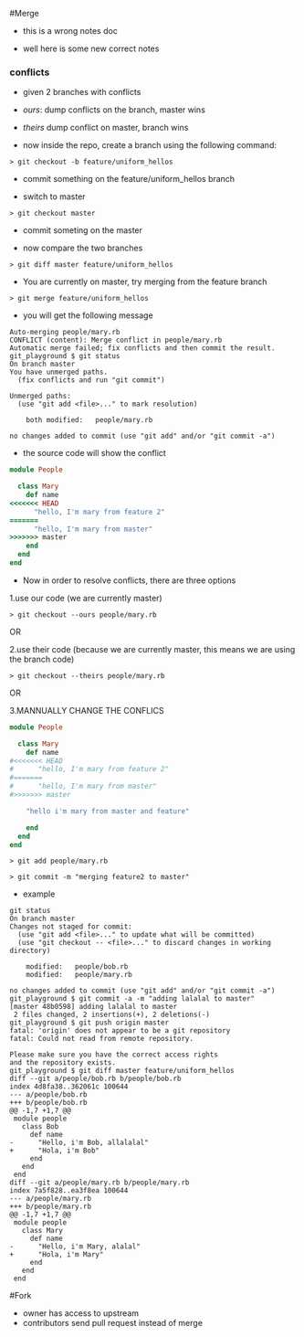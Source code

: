 #Merge
- this is a wrong notes doc


- well here is some new correct notes

### conflicts

- given 2 branches with conflicts
- *ours*: dump conflicts on the branch, master wins
- *theirs* dump conflict on master, branch wins

- now inside the repo, create a branch using the following command:
```shell
> git checkout -b feature/uniform_hellos
```
- commit something on the feature/uniform_hellos branch

- switch to master
```shell
> git checkout master
```
- commit someting on the master

- now compare the two branches
```shell
> git diff master feature/uniform_hellos
```
- You are currently on master, try merging from the feature branch
```shell
> git merge feature/uniform_hellos
```
- you will get the following message
```shell
Auto-merging people/mary.rb
CONFLICT (content): Merge conflict in people/mary.rb
Automatic merge failed; fix conflicts and then commit the result.
git_playground $ git status
On branch master
You have unmerged paths.
  (fix conflicts and run "git commit")

Unmerged paths:
  (use "git add <file>..." to mark resolution)

	both modified:   people/mary.rb

no changes added to commit (use "git add" and/or "git commit -a")

```
- the source code will show the conflict
```ruby
module People

  class Mary
    def name
<<<<<<< HEAD
      "hello, I'm mary from feature 2"
=======
      "hello, I'm mary from master"
>>>>>>> master
    end
  end
end

```
- Now in order to resolve conflicts, there are three options

1.use our code (we are currently master)
```shell
> git checkout --ours people/mary.rb
```

OR

2.use their code (because we are currently master, this means we are using the branch code)
```shell
> git checkout --theirs people/mary.rb
```

OR

3.MANNUALLY CHANGE THE CONFLICS

```ruby
module People

  class Mary
    def name
#<<<<<<< HEAD
#      "hello, I'm mary from feature 2"
#=======
#      "hello, I'm mary from master"
#>>>>>>> master

    "hello i'm mary from master and feature"

    end
  end
end
```

```shell
> git add people/mary.rb

> git commit -m "merging feature2 to master"
```
- example
```git
git status
On branch master
Changes not staged for commit:
  (use "git add <file>..." to update what will be committed)
  (use "git checkout -- <file>..." to discard changes in working directory)

	modified:   people/bob.rb
	modified:   people/mary.rb

no changes added to commit (use "git add" and/or "git commit -a")
git_playground $ git commit -a -m "adding lalalal to master"
[master 48b0598] adding lalalal to master
 2 files changed, 2 insertions(+), 2 deletions(-)
git_playground $ git push origin master
fatal: 'origin' does not appear to be a git repository
fatal: Could not read from remote repository.

Please make sure you have the correct access rights
and the repository exists.
git_playground $ git diff master feature/uniform_hellos
diff --git a/people/bob.rb b/people/bob.rb
index 4d8fa38..362061c 100644
--- a/people/bob.rb
+++ b/people/bob.rb
@@ -1,7 +1,7 @@
 module people
   class Bob
     def name
-      "Hello, i'm Bob, allalalal"
+      "Hola, i'm Bob"
     end
   end
 end
diff --git a/people/mary.rb b/people/mary.rb
index 7a5f828..ea3f8ea 100644
--- a/people/mary.rb
+++ b/people/mary.rb
@@ -1,7 +1,7 @@
 module people
   class Mary
     def name
-      "Hello, i'm Mary, alalal"
+      "Hola, i'm Mary"
     end
   end
 end
```

#Fork
- owner has access to upstream
- contributors send pull request instead of merge
